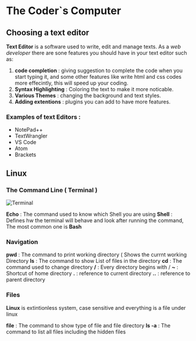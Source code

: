 
# The Coder`s Computer

## Choosing a text editor 

**Text Editor** is a software used to write, edit and manage texts.
As a *web developer* there are sone features you should have in your text editor such as: 
1. **code completion** : giving suggestion to complete the code when you start typing it, and some other features like write html and css codes more effecintly, this will speed up your coding.
2. **Syntax Highlighting** : Coloring the text to make it more noticable.
3. **Various Themes** : changing the background and text styles.
4. **Adding extentions** : plugins you can add to have more features.


### Examples of text Editors :
* NotePad++ 
* TextWrangler 
* VS Code 
* Atom 
* Brackets 


## Linux 
### The Command Line ( Terminal )


![Terminal](https://devblogs.microsoft.com/commandline/wp-content/uploads/sites/33/2020/01/terminal-search.gif)

**Echo** : The command used to know which Shell you are using 
**Shell** : Defines hw the terminal will behave and look after running the command, The most common one is **Bash** 

### Navigation 

**pwd** : The command to print working directory ( Shows the currnt working Directory 
**ls** : The command to show List of files in the directory 
**cd** : The command used to change directory 
**/** : Every directory begins with / 
**~** : Shortcut of home directory 
**.** : reference to current directory 
**..** : reference to parent directory 

### Files 

**Linux** is extintionless system, case sensitive and everything is a file under linux 

**file** : The command to show type of file and file directory 
**ls -a** : The command to list all files including the hidden files 

     
   
   

